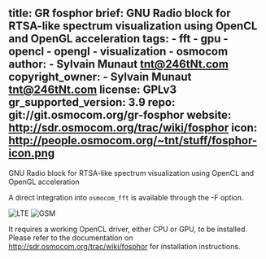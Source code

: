 title: GR fosphor
brief: GNU Radio block for RTSA-like spectrum visualization using OpenCL and OpenGL acceleration
tags:
    - fft
    - gpu
    - opencl
    - opengl
    - visualization
    - osmocom
author:
    - Sylvain Munaut <tnt@246tNt.com>
copyright_owner:
    - Sylvain Munaut <tnt@246tNt.com>
license: GPLv3
gr_supported_version: 3.9
repo: git://git.osmocom.org/gr-fosphor
website: http://sdr.osmocom.org/trac/wiki/fosphor
icon: http://people.osmocom.org/~tnt/stuff/fosphor-icon.png
---
GNU Radio block for RTSA-like spectrum visualization using OpenCL and OpenGL acceleration

A direct integration into `osmocom_fft` is available through the -F option.

![LTE](http://sdr.osmocom.org/trac/raw-attachment/wiki/GrOsmoSDR/fosphor.png "LTE")
![GSM](http://sdr.osmocom.org/trac/raw-attachment/wiki/GrOsmoSDR/fosphor2.png "GSM")

It requires a working OpenCL driver, either CPU or GPU, to be installed.
Please refer to the documentation on http://sdr.osmocom.org/trac/wiki/fosphor
for installation instructions.
